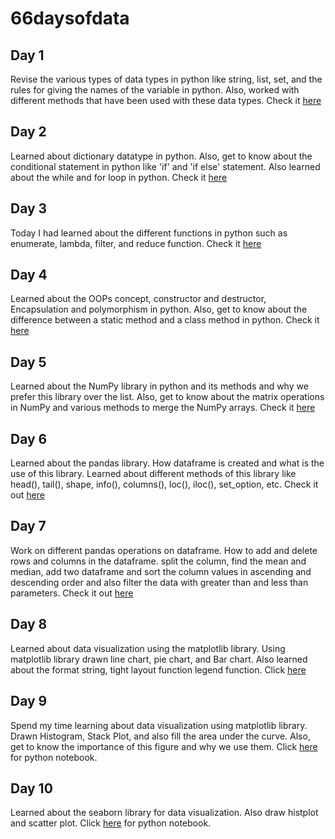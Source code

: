 # 66daysofdata

## Day 1
Revise the various types of data types in python like string, list, set, and the rules for giving the names of the variable in python. Also, worked with different methods that have been used with these data types. Check it <a href = "https://github.com/dubeyshubham786/66daysofdata/blob/main/Day%201/Day_1.ipynb">here</a>

## Day 2
Learned about dictionary datatype in python. Also, get to know about the conditional statement in python like 'if' and 'if else' statement. Also learned about the while and for loop in python. Check it <a href = "https://github.com/dubeyshubham786/66daysofdata/blob/main/Day%202/Day_2.ipynb">here</a>

## Day 3
Today I had learned about the different functions in python such as enumerate, lambda, filter, and reduce function. Check it 
<a href = "https://github.com/dubeyshubham786/66daysofdata/blob/main/Day%203/%20Day_3.ipynb">here</a>

## Day 4
Learned about the OOPs concept, constructor and destructor, Encapsulation and polymorphism in python. Also, get to know about the difference between a static method and a class method in python. Check it <a href="https://github.com/dubeyshubham786/66daysofdata/blob/main/Day%204/Day_4.ipynb">here</a>

## Day 5
Learned about the NumPy library in python and its methods and why we prefer this library over the list. Also, get to know about the matrix operations in NumPy and various methods to merge the NumPy arrays. Check it <a href="https://github.com/dubeyshubham786/66daysofdata/blob/main/Day%205/Day_5.ipynb">here</a>

## Day 6
Learned about the pandas library. How dataframe is created and what is the use of this library. Learned about different methods of this library like head(), tail(), shape, info(), columns(), loc(), iloc(), set_option, etc. Check it out <a href="https://github.com/dubeyshubham786/66daysofdata/blob/main/Day%206/Day_6.ipynb">here</a>

## Day 7
Work on different pandas operations on dataframe. How to add and delete rows and columns in the dataframe. split the column, find the mean and median, add two dataframe and sort the column values in ascending and descending order and also filter the data with greater than and less than parameters. Check it out 
<a href="https://github.com/dubeyshubham786/66daysofdata/blob/main/Day%207/Day_7.ipynb">here<a/>

  ## Day 8
  Learned about data visualization using the matplotlib library. Using matplotlib library drawn line chart, pie chart, and Bar chart. Also learned about the format string, tight layout function legend function. Click <a href="https://github.com/dubeyshubham786/66daysofdata/blob/main/Day%208/Day_8.ipynb">here</a>
  
  ## Day 9
  Spend my time learning about data visualization using matplotlib library. Drawn Histogram, Stack Plot, and also fill the area under the curve. Also, get to know the importance of this figure and why we use them. Click <a href ="https://github.com/dubeyshubham786/66daysofdata/blob/main/Day%209/Day_9.ipynb">here</a> for python notebook.
  
  ## Day 10
  Learned about the seaborn library for data visualization. Also draw histplot and scatter plot. Click <a href="https://github.com/dubeyshubham786/66daysofdata/blob/main/Day%2010/Day_10.ipynb">here</a> for python notebook.
  
  
